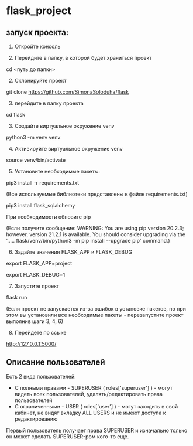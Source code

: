 # flask_project

## запуск проекта:

1. Откройте консоль

2. Перейдите в папку, в которой будет храниться проект 

cd <путь до папки>


2. Склонируйте проект 

git clone https://github.com/SimonaSoloduha/flask


3. перейдите в папку проекта 

cd flask

3. Создайте виртуальное окружение venv

python3 -m venv venv

4. Активируйте виртуальное окружение venv

source venv/bin/activate

5. Установите необходимые пакеты: 

pip3 install -r requirements.txt

(Все используемые библиотеки представлены в файле requirements.txt)

pip3 install flask_sqlalchemy


При необходимости обновите pip 

(Если получите сообщение: 
WARNING: You are using pip version 20.2.3; however, version 21.2.1 is available.
You should consider upgrading via the '..... flask/venv/bin/python3 -m pip install --upgrade pip' command.)


<!-- 4. Создать БД 
Используя Python REPL создаем базу данных, используя метод create_all для объекта db. 

* from project import db, create_app
* db.create_all(app=create_app()) -->

6. Задайте значения FLASK_APP и FLASK_DEBUG 


export FLASK_APP=project

export FLASK_DEBUG=1


7. Запустите проект

flask run 

(Если проект не запускается из-за ошибок в установке пакетов, но при этом вы установили все необходимые пакеты - перезапустите проект выполнив шаги 3, 4, 6)

8. Перейдете по ссыке


http://127.0.0.1:5000/ 

## Описание пользователей 

Есть 2 вида пользователей: 
* С полными правами - SUPERUSER ( roles['superuser'] ) - могут видеть всех пользователей, удалять/редактировать права пользователей 
* С ограниченными - USER ( roles['user'] ) - могут заходить в свой кабинет, не видят вкладку ALL USERS и не имеют доступа к редактированию

Первый пользователь получает права SUPERUSER и изначально только он может сделать SUPERUSER-ром кого-то еще. 
